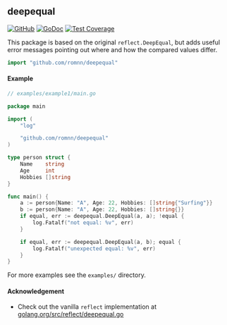 ## deepequal

[![GitHub](https://img.shields.io/github/license/romnn/deepequal)](https://github.com/romnn/deepequal)
[![GoDoc](https://godoc.org/github.com/romnn/deepequal?status.svg)](https://godoc.org/github.com/romnn/deepequal)
[![Test Coverage](https://codecov.io/gh/romnn/deepequal/branch/master/graph/badge.svg)](https://codecov.io/gh/romnn/deepequal)

This package is based on the original `reflect.DeepEqual`, but adds useful error messages pointing out where and how the compared values differ.

```go
import "github.com/romnn/deepequal"
```

#### Example
```go
// examples/example1/main.go

package main

import (
	"log"

	"github.com/romnn/deepequal"
)

type person struct {
	Name    string
	Age     int
	Hobbies []string
}

func main() {
	a := person{Name: "A", Age: 22, Hobbies: []string{"Surfing"}}
	b := person{Name: "A", Age: 22, Hobbies: []string{}}
	if equal, err := deepequal.DeepEqual(a, a); !equal {
		log.Fatalf("not equal: %v", err)
	}

	if equal, err := deepequal.DeepEqual(a, b); equal {
		log.Fatalf("unexpected equal: %v", err)
	}
}

```

For more examples see the `examples/` directory.

#### Acknowledgement
- Check out the vanilla `reflect` implementation at [golang.org/src/reflect/deepequal.go](https://golang.org/src/reflect/deepequal.go)
